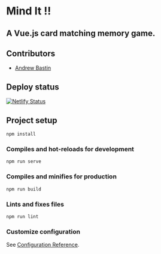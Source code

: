 # Mind It !!
## A Vue.js card matching memory game.

## Contributors
- [Andrew Bastin](https://github.com/AndrewBastin)

## Deploy status
[![Netlify Status](https://api.netlify.com/api/v1/badges/468effe6-3b2a-4a66-bcdb-c82b2180656c/deploy-status)](https://app.netlify.com/sites/mind-it-game/deploys)

## Project setup
```
npm install
```

### Compiles and hot-reloads for development
```
npm run serve
```

### Compiles and minifies for production
```
npm run build
```

### Lints and fixes files
```
npm run lint
```

### Customize configuration
See [Configuration Reference](https://cli.vuejs.org/config/).
